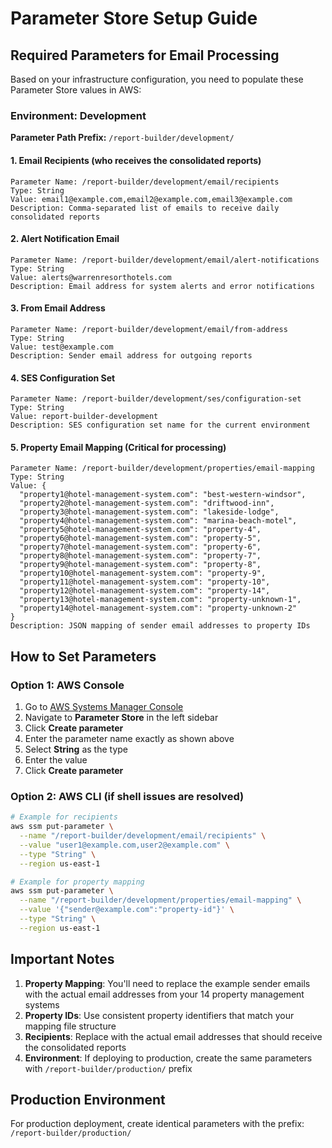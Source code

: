 # Parameter Store Setup Guide

## Required Parameters for Email Processing

Based on your infrastructure configuration, you need to populate these Parameter Store values in AWS:

### Environment: Development
**Parameter Path Prefix:** `/report-builder/development/`

#### 1. Email Recipients (who receives the consolidated reports)
```
Parameter Name: /report-builder/development/email/recipients
Type: String
Value: email1@example.com,email2@example.com,email3@example.com
Description: Comma-separated list of emails to receive daily consolidated reports
```

#### 2. Alert Notification Email
```
Parameter Name: /report-builder/development/email/alert-notifications  
Type: String
Value: alerts@warrenresorthotels.com
Description: Email address for system alerts and error notifications
```

#### 3. From Email Address
```
Parameter Name: /report-builder/development/email/from-address
Type: String
Value: test@example.com
Description: Sender email address for outgoing reports
```

#### 4. SES Configuration Set
```
Parameter Name: /report-builder/development/ses/configuration-set
Type: String
Value: report-builder-development
Description: SES configuration set name for the current environment
```

#### 5. Property Email Mapping (Critical for processing)
```
Parameter Name: /report-builder/development/properties/email-mapping
Type: String
Value: {
  "property1@hotel-management-system.com": "best-western-windsor",
  "property2@hotel-management-system.com": "driftwood-inn", 
  "property3@hotel-management-system.com": "lakeside-lodge",
  "property4@hotel-management-system.com": "marina-beach-motel",
  "property5@hotel-management-system.com": "property-4",
  "property6@hotel-management-system.com": "property-5",
  "property7@hotel-management-system.com": "property-6",
  "property8@hotel-management-system.com": "property-7",
  "property9@hotel-management-system.com": "property-8",
  "property10@hotel-management-system.com": "property-9",
  "property11@hotel-management-system.com": "property-10",
  "property12@hotel-management-system.com": "property-14",
  "property13@hotel-management-system.com": "property-unknown-1",
  "property14@hotel-management-system.com": "property-unknown-2"
}
Description: JSON mapping of sender email addresses to property IDs
```

## How to Set Parameters

### Option 1: AWS Console
1. Go to [AWS Systems Manager Console](https://console.aws.amazon.com/systems-manager/)
2. Navigate to **Parameter Store** in the left sidebar
3. Click **Create parameter**
4. Enter the parameter name exactly as shown above
5. Select **String** as the type
6. Enter the value
7. Click **Create parameter**

### Option 2: AWS CLI (if shell issues are resolved)
```bash
# Example for recipients
aws ssm put-parameter \
  --name "/report-builder/development/email/recipients" \
  --value "user1@example.com,user2@example.com" \
  --type "String" \
  --region us-east-1

# Example for property mapping
aws ssm put-parameter \
  --name "/report-builder/development/properties/email-mapping" \
  --value '{"sender@example.com":"property-id"}' \
  --type "String" \
  --region us-east-1
```

## Important Notes

1. **Property Mapping**: You'll need to replace the example sender emails with the actual email addresses from your 14 property management systems
2. **Property IDs**: Use consistent property identifiers that match your mapping file structure
3. **Recipients**: Replace with the actual email addresses that should receive the consolidated reports
4. **Environment**: If deploying to production, create the same parameters with `/report-builder/production/` prefix

## Production Environment
For production deployment, create identical parameters with the prefix:
`/report-builder/production/` 